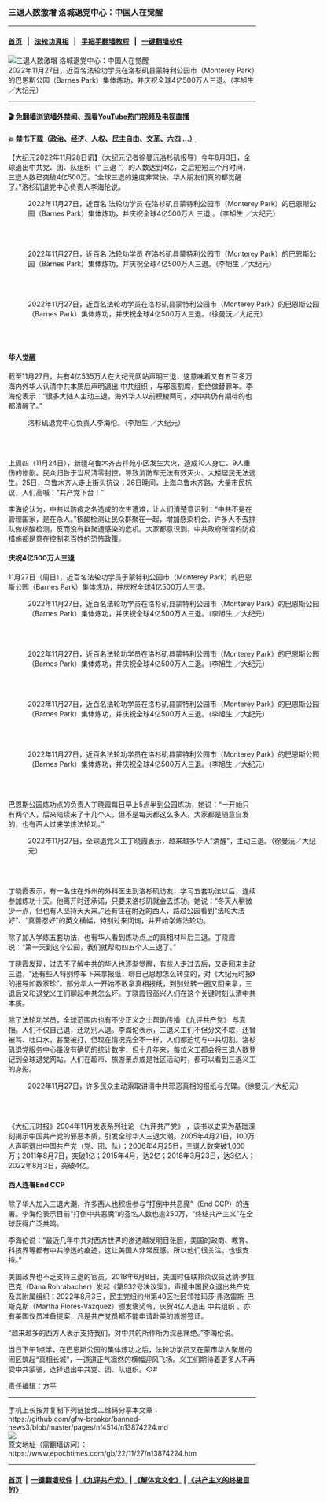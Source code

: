 ### 三退人数激增 洛城退党中心：中国人在觉醒
------------------------

#### [首页](https://github.com/gfw-breaker/banned-news3/blob/master/README.md) &nbsp;&nbsp;|&nbsp;&nbsp; [法轮功真相](https://github.com/begood0513/basic/blob/master/README.md)  &nbsp;&nbsp;|&nbsp;&nbsp; [手把手翻墙教程](https://github.com/gfw-breaker/guides/wiki)  &nbsp;&nbsp;|&nbsp;&nbsp; [一键翻墙软件](https://github.com/gfw-breaker/nogfw/blob/master/README.md)  



<div><img alt="三退人数激增 洛城退党中心：中国人在觉醒" class="attachment-djy_600_400 size-djy_600_400 wp-post-image" src="https://i.epochtimes.com/assets/uploads/2022/11/id13874292-400millionrally-03-600x400.jpg"/>
<div class="caption">
 2022年11月27日，近百名法轮功学员在洛杉矶县蒙特利公园市（Monterey Park）的巴恩斯公园（Barnes Park）集体炼功，并庆祝全球4亿500万人三退。（李旭生 ／大纪元）
</div></div><hr/>

#### [ 🎬  免翻墙浏览墙外禁闻、观看YouTube热门视频及电视直播](https://github.com/gfw-breaker/HelloWorld)

#### [ 💥  禁书下载（政治、经济、人权、民主自由、文革、六四 ...）](https://github.com/gfw-breaker/books/blob/master/README.md)

<div><p>
 【大纪元2022年11月28日讯】（大纪元记者徐曼沅洛杉矶报导）今年8月3日，全球退出中共党、团、队组织（“
 <ok href="https://www.epochtimes.com/gb/tag/%E4%B8%89%E9%80%80.html">
  三退
 </ok>
 ”）的人数达到4亿，之后短短三个月时间，三退人数已突破4亿500万。“全球三退的速度非常快，华人朋友们真的都觉醒了。”洛杉矶退党中心负责人李海伦说。
</p>
<figure aria-describedby="caption-attachment-13874295" class="wp-caption aligncenter" id="attachment_13874295" style="width: 600px">
 <ok href="https://i.epochtimes.com/assets/uploads/2022/11/id13874295-400millionrally-02.jpg" target="_blank">
  <img alt="" class="size-large wp-image-13874295" src="https://i.epochtimes.com/assets/uploads/2022/11/id13874295-400millionrally-02-600x266.jpg"/>
 </ok>
 <br/><figcaption class="wp-caption-text" id="caption-attachment-13874295">
  2022年11月27日，近百名
  <ok href="https://www.epochtimes.com/gb/tag/%E6%B3%95%E8%BD%AE%E5%8A%9F%E5%AD%A6%E5%91%98.html">
   法轮功学员
  </ok>
  在洛杉矶县蒙特利公园市（Monterey Park）的巴恩斯公园（Barnes Park）集体炼功，并庆祝全球4亿500万人
  <ok href="https://www.epochtimes.com/gb/tag/%E4%B8%89%E9%80%80.html">
   三退
  </ok>
  。（李旭生 ／大纪元）
 </figcaption><br/>
</figure><br/>
<figure aria-describedby="caption-attachment-13874303" class="wp-caption aligncenter" id="attachment_13874303" style="width: 600px">
 <ok href="https://i.epochtimes.com/assets/uploads/2022/11/id13874303-400millionrally-10.jpg" target="_blank">
  <img alt="" class="size-large wp-image-13874303" src="https://i.epochtimes.com/assets/uploads/2022/11/id13874303-400millionrally-10-600x397.jpg"/>
 </ok>
 <br/><figcaption class="wp-caption-text" id="caption-attachment-13874303">
  2022年11月27日，近百名
  <ok href="https://www.epochtimes.com/gb/tag/%E6%B3%95%E8%BD%AE%E5%8A%9F%E5%AD%A6%E5%91%98.html">
   法轮功学员
  </ok>
  在洛杉矶县蒙特利公园市（Monterey Park）的巴恩斯公园（Barnes Park）集体炼功，并庆祝全球4亿500万人三退。（李旭生 ／大纪元）
 </figcaption><br/>
</figure><br/>
<figure aria-describedby="caption-attachment-13874304" class="wp-caption aligncenter" id="attachment_13874304" style="width: 600px">
 <ok href="https://i.epochtimes.com/assets/uploads/2022/11/id13874304-PXL_20221127_184630586.jpg" target="_blank">
  <img alt="" class="size-large wp-image-13874304" src="https://i.epochtimes.com/assets/uploads/2022/11/id13874304-PXL_20221127_184630586-600x401.jpg"/>
 </ok>
 <br/><figcaption class="wp-caption-text" id="caption-attachment-13874304">
  2022年11月27日，近百名法轮功学员在洛杉矶县蒙特利公园市（Monterey Park）的巴恩斯公园（Barnes Park）集体炼功，并庆祝全球4亿500万人三退。（徐曼沅／大纪元）
 </figcaption><br/>
</figure><br/>
<h4>
 华人觉醒
</h4>
<p>
 截至11月27日，共有4亿535万人在大纪元网站声明三退，这意味着又有五百多万海内外华人认清中共本质后声明退出
 <ok href="https://www.epochtimes.com/gb/tag/%E4%B8%AD%E5%85%B1%E7%BB%84%E7%BB%87.html">
  中共组织
 </ok>
 ，与邪恶割席，拒绝做替罪羊。李海伦表示：“很多大陆人主动三退，海外华人以前模棱两可，对中共仍有期待的也都清醒了。”
</p>
<figure aria-describedby="caption-attachment-13874297" class="wp-caption aligncenter" id="attachment_13874297" style="width: 600px">
 <ok href="https://i.epochtimes.com/assets/uploads/2022/11/id13874297-400millionrally-01.jpg" target="_blank">
  <img alt="" class="size-large wp-image-13874297" src="https://i.epochtimes.com/assets/uploads/2022/11/id13874297-400millionrally-01-600x397.jpg"/>
 </ok>
 <br/><figcaption class="wp-caption-text" id="caption-attachment-13874297">
  洛杉矶退党中心负责人李海伦。（李旭生 ／大纪元）
 </figcaption><br/>
</figure><br/>
<p>
 上周四（11月24日），新疆乌鲁木齐吉祥苑小区发生大火，造成10人身亡、9人重伤的惨剧。民众归咎于当局清零封控，导致消防车无法有效灭火、大楼居民无法逃生。25日，乌鲁木齐人走上街头抗议；26日晚间，上海乌鲁木齐路，大量市民抗议，人们高喊：“共产党下台！”
</p>
<p>
 李海伦认为，中共以防疫之名造成的次生遭难，让人们清楚意识到：“中共不是在管理国家，是在杀人。”核酸检测让民众群聚在一起，增加感染机会。许多人不去排队做核酸检测，反而没有群聚遭感染的危机。大家都意识到，中共政府所谓的防疫措施都是意在控制老百姓的恐怖政策。
</p>
<h4>
 庆祝4亿500万人三退
</h4>
<p>
 11月27日（周日），近百名法轮功学员于蒙特利公园市（Monterey Park）的巴恩斯公园（Barnes Park）集体炼功，并庆祝全球4亿500万人三退。
</p>
<figure aria-describedby="caption-attachment-13874298" class="wp-caption aligncenter" id="attachment_13874298" style="width: 600px">
 <ok href="https://i.epochtimes.com/assets/uploads/2022/11/id13874298-400millionrally-07.jpg" target="_blank">
  <img alt="" class="size-large wp-image-13874298" src="https://i.epochtimes.com/assets/uploads/2022/11/id13874298-400millionrally-07-600x397.jpg"/>
 </ok>
 <br/><figcaption class="wp-caption-text" id="caption-attachment-13874298">
  2022年11月27日，近百名法轮功学员在洛杉矶县蒙特利公园市（Monterey Park）的巴恩斯公园（Barnes Park）集体炼功，并庆祝全球4亿500万人三退。（李旭生 ／大纪元）
 </figcaption><br/>
</figure><br/>
<figure aria-describedby="caption-attachment-13874300" class="wp-caption aligncenter" id="attachment_13874300" style="width: 600px">
 <ok href="https://i.epochtimes.com/assets/uploads/2022/11/id13874300-400millionrally-06.jpg" target="_blank">
  <img alt="" class="size-large wp-image-13874300" src="https://i.epochtimes.com/assets/uploads/2022/11/id13874300-400millionrally-06-600x397.jpg"/>
 </ok>
 <br/><figcaption class="wp-caption-text" id="caption-attachment-13874300">
  2022年11月27日，近百名法轮功学员在洛杉矶县蒙特利公园市（Monterey Park）的巴恩斯公园（Barnes Park）集体炼功，并庆祝全球4亿500万人三退。（李旭生 ／大纪元）
 </figcaption><br/>
</figure><br/>
<figure aria-describedby="caption-attachment-13874301" class="wp-caption aligncenter" id="attachment_13874301" style="width: 600px">
 <ok href="https://i.epochtimes.com/assets/uploads/2022/11/id13874301-400millionrally-04.jpg" target="_blank">
  <img alt="" class="size-large wp-image-13874301" src="https://i.epochtimes.com/assets/uploads/2022/11/id13874301-400millionrally-04-600x397.jpg"/>
 </ok>
 <br/><figcaption class="wp-caption-text" id="caption-attachment-13874301">
  2022年11月27日，近百名法轮功学员在洛杉矶县蒙特利公园市（Monterey Park）的巴恩斯公园（Barnes Park）集体炼功，并庆祝全球4亿500万人三退。（李旭生 ／大纪元）
 </figcaption><br/>
</figure><br/>
<figure aria-describedby="caption-attachment-13874305" class="wp-caption aligncenter" id="attachment_13874305" style="width: 600px">
 <ok href="https://i.epochtimes.com/assets/uploads/2022/11/id13874305-400millionrally-05.jpg" target="_blank">
  <img alt="" class="size-large wp-image-13874305" src="https://i.epochtimes.com/assets/uploads/2022/11/id13874305-400millionrally-05-600x397.jpg"/>
 </ok>
 <br/><figcaption class="wp-caption-text" id="caption-attachment-13874305">
  2022年11月27日，近百名法轮功学员在洛杉矶县蒙特利公园市（Monterey Park）的巴恩斯公园（Barnes Park）集体炼功，并庆祝全球4亿500万人三退。（李旭生 ／大纪元）
 </figcaption><br/>
</figure><br/>
<p>
 巴恩斯公园炼功点的负责人丁晓霞每日早上5点半到公园炼功，她说：“一开始只有两个人，后来陆续来了十几个人，但不是每天都这么多人。大家都是随意自发的，也有西人过来学炼法轮功。”
</p>
<figure aria-describedby="caption-attachment-13874306" class="wp-caption aligncenter" id="attachment_13874306" style="width: 600px">
 <ok href="https://i.epochtimes.com/assets/uploads/2022/11/id13874306-PXL_20221127_182558964.jpg" target="_blank">
  <img alt="" class="size-large wp-image-13874306" src="https://i.epochtimes.com/assets/uploads/2022/11/id13874306-PXL_20221127_182558964-600x401.jpg"/>
 </ok>
 <br/><figcaption class="wp-caption-text" id="caption-attachment-13874306">
  2022年11月27日，全球退党义工丁晓霞表示，越来越多华人“清醒”，主动三退。（徐曼沅／大纪元）
 </figcaption><br/>
</figure><br/>
<p>
 丁晓霞表示，有一名住在外州的外科医生到洛杉矶访友，学习五套功法以后，连续参加炼功十天。他离开时还承诺，只要来洛杉矶就会去炼功。她说：“冬天人稍微少一点，但也有人坚持天天来。”还有住在附近的西人，路过公园看到“法轮大法好”、“真善忍好”的英文横幅，特别过来问询，并开始学炼法轮功。
</p>
<p>
 除了加入学炼五套功法，也有华人看到炼功点上的真相材料后三退。丁晓霞说：“第一天到这个公园，我们就帮助四五个人三退了。”
</p>
<p>
 丁晓霞发现，过去不了解中共的华人也逐渐觉醒，有些人走过去后，又走回来主动三退，“还有些人特别停车下来拿报纸，聊自己思想怎么转变的，对《大纪元时报》的报导如数家珍”。部分华人一开始不敢拿真相报纸，到别处转一圈又回来拿，三退后又和退党义工们聊起中共怎么坏。丁晓霞很高兴人们在这个关键时刻认清中共本质。
</p>
<p>
 除了法轮功学员，全球范围内也有不少正义之士帮助传播
 <ok href="https://www.epochtimes.com/gb/tag/%E3%80%8A%E4%B9%9D%E8%AF%84%E5%85%B1%E4%BA%A7%E5%85%9A%E3%80%8B.html">
  《九评共产党》
 </ok>
 与真相。人们不仅自己退，还劝别人退。李海伦表示，三退义工们不但分文不取，还曾被骂、吐口水，甚至被打，但现在情况完全不一样，人们都迫切与中共切割。洛杉矶退党服务中心虽没有确切的统计数字，但十几年来，每位义工都会将三退人数登记到全球退党网站。人们在超市、旅游景点或是社区活动时，都可以看到三退义工的身影。
</p>
<figure aria-describedby="caption-attachment-13874307" class="wp-caption aligncenter" id="attachment_13874307" style="width: 600px">
 <ok href="https://i.epochtimes.com/assets/uploads/2022/11/id13874307-PXL_20221127_180750819.jpg" target="_blank">
  <img alt="" class="size-large wp-image-13874307" src="https://i.epochtimes.com/assets/uploads/2022/11/id13874307-PXL_20221127_180750819-600x400.jpg"/>
 </ok>
 <br/><figcaption class="wp-caption-text" id="caption-attachment-13874307">
  2022年11月27日，许多民众主动索取讲清中共邪恶真相的报纸与光碟。（徐曼沅／大纪元）
 </figcaption><br/>
</figure><br/>
<p>
 《大纪元时报》2004年11月发表系列社论
 <ok href="https://www.epochtimes.com/gb/tag/%E3%80%8A%E4%B9%9D%E8%AF%84%E5%85%B1%E4%BA%A7%E5%85%9A%E3%80%8B.html">
  《九评共产党》
 </ok>
 ，该书以史实为基础深刻揭示中国共产党的邪恶本质，引发全球华人三退大潮。2005年4月21日，100万人声明退出中国共产党（党、团、队）；2006年4月25日，三退人数突破1,000万；2011年8月7日，突破1亿；2015年4月，达2亿；2018年3月23日，达3亿人；2022年8月3日，突破4亿。
</p>
<h4>
 西人连署End CCP
</h4>
<p>
 除了华人加入三退大潮，许多西人也积极参与“打倒中共恶魔”（End CCP）的连署。李海伦表示目前“打倒中共恶魔”的签名人数也逾250万，“终结共产主义”在全球获得广泛共鸣。
</p>
<p>
 李海伦说：“最近几年中共对西方世界的渗透越发明目张胆，美国的政商、教育、科技界等都有中共渗透的痕迹，这让美国人非常反感，所以他们很关注，也很支持。”
</p>
<p>
 美国政界也不乏支持三退的官员。2018年6月8日，美国时任联邦众议员达纳·罗拉巴克（Dana Rohrabacher）发起《第932号决议案》，声援中国民众退出共产党及其附属组织；2022年8月3日，民主党纽约州第40区社区领袖玛莎‧弗洛雷斯-巴斯克斯（Martha Flores-Vazquez）颁发褒奖令，庆贺4亿人退出
 <ok href="https://www.epochtimes.com/gb/tag/%E4%B8%AD%E5%85%B1%E7%BB%84%E7%BB%87.html">
  中共组织
 </ok>
 。亦有美国议员准备提案，凡是共产党员都不能申请赴美的旅游签证。
</p>
<p>
 “越来越多的西方人表示支持我们，对中共的所作所为深恶痛绝。”李海伦说。
</p>
<p>
 当日下午1点半，在巴恩斯公园的集体炼功之后，法轮功学员又在蒙市华人聚居的闹区筑起“真相长城”，一道道正气凛然的横幅迎风飞扬。义工们期待着更多人不再受中共蒙骗，选择退出中共党、团、队组织。◇#
</p>
<p>
 责任编辑：方平
</p>
</div>
<hr/>
手机上长按并复制下列链接或二维码分享本文章：<br/>
https://github.com/gfw-breaker/banned-news3/blob/master/pages/nf4514/n13874224.md <br/>
<a href='https://github.com/gfw-breaker/banned-news3/blob/master/pages/nf4514/n13874224.md'><img src='https://github.com/gfw-breaker/banned-news3/blob/master/pages/nf4514/n13874224.md.png'/></a> <br/>
原文地址（需翻墙访问）：https://www.epochtimes.com/gb/22/11/27/n13874224.htm


------------------------
#### [首页](https://github.com/gfw-breaker/banned-news3/blob/master/README.md) &nbsp;|&nbsp; [一键翻墙软件](https://github.com/gfw-breaker/nogfw/blob/master/README.md) &nbsp;| [《九评共产党》](https://github.com/gfw-breaker/9ping.md/blob/master/README.md#九评之一评共产党是什么) | [《解体党文化》](https://github.com/gfw-breaker/jtdwh.md/blob/master/README.md) | [《共产主义的终极目的》](https://github.com/gfw-breaker/gczydzjmd.md/blob/master/README.md)


<img src='http://gfw-breaker.win/banned-news3/pages/nf4514/n13874224.md' width='0px' height='0px'/>